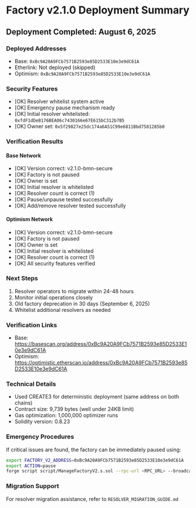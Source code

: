 # Factory v2.1.0 Deployment Summary

## Deployment Completed: August 6, 2025

### Deployed Addresses
- Base: `0xBc9A20A9FCb7571B2593e85D2533E10e3e9dC61A`
- Etherlink: Not deployed (skipped)
- Optimism: `0xBc9A20A9FCb7571B2593e85D2533E10e3e9dC61A`

### Security Features
- [OK] Resolver whitelist system active
- [OK] Emergency pause mechanism ready
- [OK] Initial resolver whitelisted: `0xfdF1dDeB176BEA06c7430166e67E615bC312b7B5`
- [OK] Owner set: `0x5f29827e25dc174a6A51C99e6811Bbd7581285b0`

### Verification Results
#### Base Network
- [OK] Version correct: v2.1.0-bmn-secure
- [OK] Factory is not paused
- [OK] Owner is set
- [OK] Initial resolver is whitelisted
- [OK] Resolver count is correct (1)
- [OK] Pause/unpause tested successfully
- [OK] Add/remove resolver tested successfully

#### Optimism Network
- [OK] Version correct: v2.1.0-bmn-secure
- [OK] Factory is not paused
- [OK] Owner is set
- [OK] Initial resolver is whitelisted
- [OK] Resolver count is correct (1)
- [OK] All security features verified

### Next Steps
1. Resolver operators to migrate within 24-48 hours
2. Monitor initial operations closely
3. Old factory deprecation in 30 days (September 6, 2025)
4. Whitelist additional resolvers as needed

### Verification Links
- Base: https://basescan.org/address/0xBc9A20A9FCb7571B2593e85D2533E10e3e9dC61A
- Optimism: https://optimistic.etherscan.io/address/0xBc9A20A9FCb7571B2593e85D2533E10e3e9dC61A

### Technical Details
- Used CREATE3 for deterministic deployment (same address on both chains)
- Contract size: 9,739 bytes (well under 24KB limit)
- Gas optimization: 1,000,000 optimizer runs
- Solidity version: 0.8.23

### Emergency Procedures
If critical issues are found, the factory can be immediately paused using:
```bash
export FACTORY_V2_ADDRESS=0xBc9A20A9FCb7571B2593e85D2533E10e3e9dC61A
export ACTION=pause
forge script script/ManageFactoryV2.s.sol --rpc-url <RPC_URL> --broadcast
```

### Migration Support
For resolver migration assistance, refer to `RESOLVER_MIGRATION_GUIDE.md`